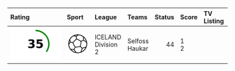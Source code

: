 | Rating                                                                                                                                 | Sport                                                                                                        | League                | Teams             |   Status | Score   | TV Listing          |
|:---------------------------------------------------------------------------------------------------------------------------------------|:-------------------------------------------------------------------------------------------------------------|:----------------------|:------------------|---------:|:--------|:--------------------|
| <img src="https://raw.githubusercontent.com/BlakeDuncan25/Donut-SVG-Ratings/bac4e4a278175106499642192132b1786a9aec38/35.svg" alt="35"> | <img src="https://raw.githubusercontent.com/BlakeDuncan25/Donut-SVG-Ratings/master/soccer.png" alt="Soccer"> | ICELAND<br>Division 2 | Selfoss<br>Haukar |       44 | 1<br>2  | <a href="#N/A"></a> |